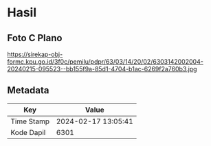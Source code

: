 # Hasil

## Foto C Plano

https://sirekap-obj-formc.kpu.go.id/3f0c/pemilu/pdpr/63/03/14/20/02/6303142002004-20240215-095523--bb155f9a-85d1-4704-b1ac-6269f2a760b3.jpg


## Metadata

| Key        | Value               |
| ---------- | ------------------- |
| Time Stamp | 2024-02-17 13:05:41 |
| Kode Dapil | 6301                |



